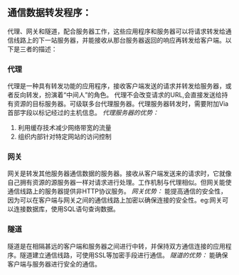 ﻿## 通信数据转发程序：
代理、网关和隧道，配合服务器工作，这些应用程序和服务器可以将请求转发给通信线路上的下一站服务器，并能接收从那台服务器返回的响应再转发给客户端。以下是三者的描述：
### 代理
代理是一种具有转发功能的应用程序，接收客户端发送的请求并转发给服务器，或者反向转发，扮演着“中间人”的角色。
代理不会改变请求的URL,会直接发送给持有资源的目标服务器。可级联多台代理服务器。代理服务器转发时，需要附加Via首部字段以标记经过的主机信息。
*代理服务器的优势：*
1. 利用缓存技术减少网络带宽的流量
2. 组织内部针对特定网站的访问控制
### 网关
网关是转发其他服务器通信数据的服务器。接收从客户端发送来的请求时，它就像自己拥有资源的源服务器一样对请求进行处理。工作机制与代理相似。但网关能使通信线路上的服务器提供非HTTP协议服务。
*网关优势：*
能提高通信的安全性，因为可以在客户端与网关之间的通信线路上加密以确保连接的安全性。eg:网关可以连接数据库，使用SQL语句查询数据。

### 隧道
隧道是在相隔甚远的客户端和服务器之间进行中转，并保持双方通信连接的应用程序。隧道建立通信线路，可使用SSL等加密手段进行通信。
*隧道的优势：*
能确保客户端与服务器进行安全的通信。

